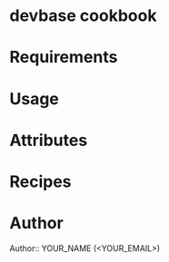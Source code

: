 # devbase cookbook

# Requirements

# Usage

# Attributes

# Recipes

# Author

Author:: YOUR_NAME (<YOUR_EMAIL>)

